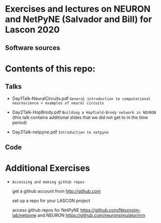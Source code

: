 # Exercises and lectures on NEURON and NetPyNE (Salvador and Bill) for Lascon 2020 

## Software sources

# Contents of this repo:

## Talks

- Day1Talk-NeuralCircuits.pdf `General introduction to computational neuroscience + examples of neural circuits`

- Day2Talk-HopBrody.pdf `Building a Hopfield-Brody network in NEURON` (this talk contains additional slides that we did not get to in the time period)

- Day3Talk-netpyne.pdf `Introduction to netpyne`

## Code

# Additional Exercises

- `Accessing and making github repos`

    get a github account from http://github.com

    set up a repo for your LASCON project

    access github repos for NetPyNE https://github.com/Neurosim-lab/netpyne and NEURON https://github.com/neuronsimulator/nrn

